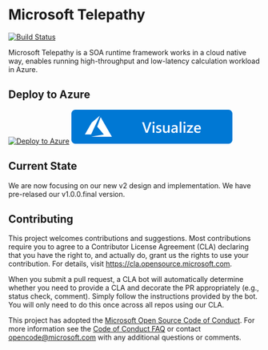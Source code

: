 # Microsoft Telepathy

[![Build Status](https://dev.azure.com/t-haiguo/TestProject/_apis/build/status/HyphonGuo.pipelines-javascript-docker?branchName=master)](https://dev.azure.com/t-haiguo/TestProject/_build/latest?definitionId=5&branchName=master)

Microsoft Telepathy is a SOA runtime framework works in a cloud native way, enables running high-throughput and low-latency calculation workload in Azure. 

## Deploy to Azure

[![Deploy to Azure](https://aka.ms/deploytoazurebutton)](https://portal.azure.com/#create/Microsoft.Template/uri/https%3A%2F%2Fraw.githubusercontent.com%2FHyphonGuo%2FTelepathy%2Fdev-integration%2Fdeploy%2Fazuredeploy.release.json)
[![Visualize](https://raw.githubusercontent.com/Azure/azure-quickstart-templates/master/1-CONTRIBUTION-GUIDE/images/visualizebutton.svg?sanitize=true)](http://armviz.io/#/?load=https%3A%2F%2Fraw.githubusercontent.com%2FHyphonGuo%2FTelepathy%2Fdev-integration%2Fdeploy%2Fazuredeploy.release.json)
## Current State

We are now focusing on our new v2 design and implementation. We have pre-relased our v1.0.0.final version.

## Contributing

This project welcomes contributions and suggestions.  Most contributions require you to agree to a
Contributor License Agreement (CLA) declaring that you have the right to, and actually do, grant us
the rights to use your contribution. For details, visit <https://cla.opensource.microsoft.com>.

When you submit a pull request, a CLA bot will automatically determine whether you need to provide
a CLA and decorate the PR appropriately (e.g., status check, comment). Simply follow the instructions
provided by the bot. You will only need to do this once across all repos using our CLA.

This project has adopted the [Microsoft Open Source Code of Conduct](https://opensource.microsoft.com/codeofconduct/).
For more information see the [Code of Conduct FAQ](https://opensource.microsoft.com/codeofconduct/faq/) or
contact [opencode@microsoft.com](mailto:opencode@microsoft.com) with any additional questions or comments.
